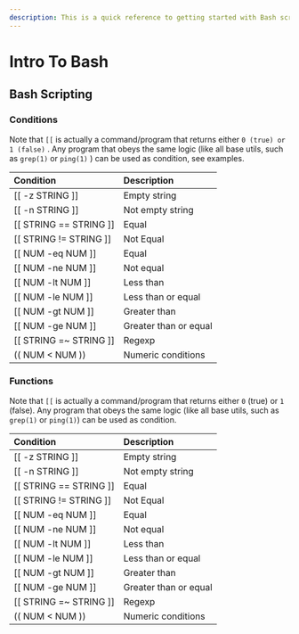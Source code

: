 ```yaml
---
description: This is a quick reference to getting started with Bash scripting.
---
```


# Intro To Bash

## Bash Scripting

### Conditions

Note that `[[` is actually a command/program that returns either `0 (true) or 1 (false)` . Any program that obeys the same logic \(like all base utils, such as `grep(1)` or `ping(1)` \) can be used as condition, see examples.

| Condition | Description |
| :--- | :--- |
| \[\[ -z STRING \]\] | Empty string |
| \[\[ -n STRING \]\] | Not empty string |
| \[\[ STRING == STRING \]\] | Equal |
| \[\[ STRING != STRING \]\] | Not Equal |
| \[\[ NUM -eq NUM \]\] | Equal |
| \[\[ NUM -ne NUM \]\] | Not equal |
| \[\[ NUM -lt NUM \]\] | Less than |
| \[\[ NUM -le NUM \]\] | Less than or equal |
| \[\[ NUM -gt NUM \]\] | Greater than |
| \[\[ NUM -ge NUM \]\] | Greater than or equal |
| \[\[ STRING =~ STRING \]\] | Regexp |
| \(\( NUM &lt; NUM \)\) | Numeric conditions |

### Functions

Note that `[[` is actually a command/program that returns either `0` \(true\) or `1` \(false\). Any program that obeys the same logic \(like all base utils, such as `grep(1)` or `ping(1)`\) can be used as condition.

| Condition | Description |
| :--- | :--- |
| \[\[ -z STRING \]\] | Empty string |
| \[\[ -n STRING \]\] | Not empty string |
| \[\[ STRING == STRING \]\] | Equal |
| \[\[ STRING != STRING \]\] | Not Equal |
| \[\[ NUM -eq NUM \]\] | Equal |
| \[\[ NUM -ne NUM \]\] | Not equal |
| \[\[ NUM -lt NUM \]\] | Less than |
| \[\[ NUM -le NUM \]\] | Less than or equal |
| \[\[ NUM -gt NUM \]\] | Greater than |
| \[\[ NUM -ge NUM \]\] | Greater than or equal |
| \[\[ STRING =~ STRING \]\] | Regexp |
| \(\( NUM &lt; NUM \)\) | Numeric conditions |

